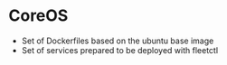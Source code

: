 CoreOS
======

* Set of Dockerfiles based on the ubuntu base image
* Set of services prepared to be deployed with fleetctl
